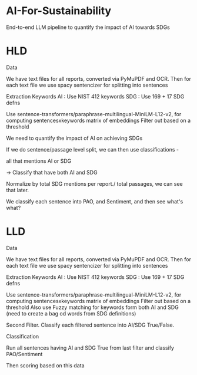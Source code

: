 # AI-For-Sustainability
End-to-end LLM pipeline to quantify the impact of AI towards SDGs



# HLD

Data

We have text files for all reports, converted via PyMuPDF and OCR.
Then for each text file we use spacy sentencizer for splitting into sentences

Extraction
Keywords 
AI : Use NIST 412 keywords
SDG : Use 169 + 17 SDG defns

Use sentence-transformers/paraphrase-multilingual-MiniLM-L12-v2, for computing sentencesxkeywords matrix of embeddings
Filter out based on a threshold



We need to quantify the impact of AI on achieving SDGs

If we do sentence/passage level split, we can then use classifications - 

all that mentions AI or SDG



-> Classify that have both AI and SDG

Normalize by total SDG mentions per report./ total passages, we can see that later. 

We classify each sentence into PAO, and Sentiment, and then see what's what?


# LLD
Data

We have text files for all reports, converted via PyMuPDF and OCR.
Then for each text file we use spacy sentencizer for splitting into sentences

Extraction
Keywords 
AI : Use NIST 412 keywords
SDG : Use 169 + 17 SDG defns

Use sentence-transformers/paraphrase-multilingual-MiniLM-L12-v2, for computing sentencesxkeywords matrix of embeddings
Filter out based on a threshold
Also use Fuzzy matching for keywords form both AI and SDG (need to create a bag od words from SDG definitions)

Second Filter. Classify each filtered sentence into AI/SDG True/False. 

Classification

Run all sentences having AI and SDG True from last filter and classify PAO/Sentiment

Then scoring based on this data


